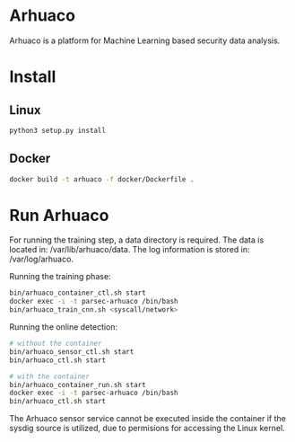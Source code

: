 # Arhuaco

Arhuaco is a platform for Machine Learning based security data analysis.

# Install

## Linux

```bash
python3 setup.py install
```

## Docker

```bash
docker build -t arhuaco -f docker/Dockerfile .
```

# Run Arhuaco

For running the training step, a data directory is required. The data is located in:
/var/lib/arhuaco/data. The log information is stored in: /var/log/arhuaco.

Running the training phase:

```bash
bin/arhuaco_container_ctl.sh start
docker exec -i -t parsec-arhuaco /bin/bash
bin/arhuaco_train_cnn.sh <syscall/network>
```
Running the online detection:

```bash
# without the container
bin/arhuaco_sensor_ctl.sh start
bin/arhuaco_ctl.sh start

# with the container
bin/arhuaco_container_run.sh start
docker exec -i -t parsec-arhuaco /bin/bash
bin/arhuaco_ctl.sh start
```
The Arhuaco sensor service cannot be executed inside the container
if the sysdig source is utilized, due to permisions for accessing
the Linux kernel.
